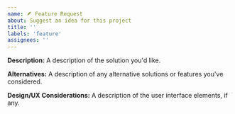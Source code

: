```yaml
---
name: 🪶 Feature Request
about: Suggest an idea for this project
title: ''
labels: 'feature'
assignees: ''
---
```


**Description:** A description of the solution you'd like.

**Alternatives:** A description of any alternative solutions or features you've considered.

**Design/UX Considerations:** A description of the user interface elements, if any.


